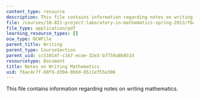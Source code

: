 ```yaml
---
content_type: resource
description: This file contains information regarding notes on writing mathematics.
file: /courses/18-821-project-laboratory-in-mathematics-spring-2013/f6ac4c7f88f9d3940b6d8511ef55e386_MIT18_821S13_writingnotes.pdf
file_type: application/pdf
learning_resource_types: []
ocw_type: OCWFile
parent_title: Writing
parent_type: CourseSection
parent_uid: cc51014f-c167-ecae-32e3-b7759a8b851d
resourcetype: Document
title: Notes on Writing Mathematics
uid: f6ac4c7f-88f9-d394-0b6d-8511ef55e386
---
```

This file contains information regarding notes on writing mathematics.

